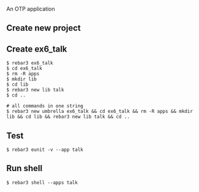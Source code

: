 An OTP application

Create new project
----	
Create ex6_talk
----	
	$ rebar3 ex6_talk
	$ cd ex6_talk
	$ rm -R apps
	$ mkdir lib
	$ cd lib
	$ rebar3 new lib talk
	$ cd ..
	
	# all commands in one string
	$ rebar3 new umbrella ex6_talk && cd ex6_talk && rm -R apps && mkdir lib && cd lib && rebar3 new lib talk && cd ..

Test
-----
	$ rebar3 eunit -v --app talk
	
Run shell
-----
	$ rebar3 shell --apps talk